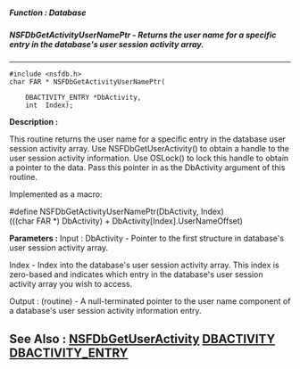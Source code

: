 ##### Function : Database
##### NSFDbGetActivityUserNamePtr - Returns the user name for a specific entry in the database's user session activity array.
---
```
#include <nsfdb.h>
char FAR * NSFDbGetActivityUserNamePtr(

	DBACTIVITY_ENTRY *DbActivity,
	int  Index);
```
**Description :**

This routine returns the user name for a specific entry in the database user 
session activity array.  Use NSFDbGetUserActivity() to obtain a handle to the 
user session activity information.  Use OSLock() to lock this handle to obtain 
a pointer to the data.  Pass this pointer in as the DbActivity argument of this 
routine.

Implemented as a macro:

#define NSFDbGetActivityUserNamePtr(DbActivity, Index) \
   (((char FAR *) DbActivity) + DbActivity[Index].UserNameOffset)

**Parameters :**
Input :
DbActivity  -  Pointer to the first structure in database's user session activity array.

Index  -  Index into the database's user session activity array.  This index is zero-based and indicates which entry in the database's user session activity array you wish to access.

Output :
(routine)  -  A null-terminated pointer to the user name component of a database's user session activity information entry.



**See Also :**
[NSFDbGetUserActivity](/reference/Func/NSFDbGetUserActivity)
[DBACTIVITY](/reference/Data/DBACTIVITY)
[DBACTIVITY_ENTRY](/reference/Data/DBACTIVITY_ENTRY)
---
